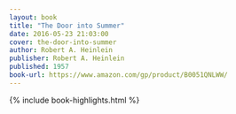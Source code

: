 ```yaml
---
layout: book
title: "The Door into Summer"
date: 2016-05-23 21:03:00
cover: the-door-into-summer
author: Robert A. Heinlein
publisher: Robert A. Heinlein
published: 1957
book-url: https://www.amazon.com/gp/product/B0051QNLWW/
---
```


{% include book-highlights.html %}
